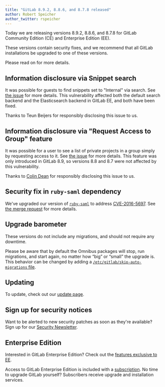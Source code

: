 ```yaml
---
title: "GitLab 8.9.2, 8.8.6, and 8.7.8 released"
author: Robert Speicher
author_twitter: rspeicher
---
```


Today we are releasing versions 8.9.2, 8.8.6, and 8.7.8 for GitLab Community
Edition (CE) and Enterprise Edition (EE).

These versions contain security fixes, and we recommend that all GitLab
installations be upgraded to one of these versions.

Please read on for more details.

<!-- more -->

## Information disclosure via Snippet search

It was possible for guests to find snippets set to "Internal" via search. See
[the issue][18997] for more details. This vulnerability affected both the
default search backend and the Elasticsearch backend in GitLab EE, and both have
been fixed.

[18997]: https://gitlab.com/gitlab-org/gitlab-ce/issues/18997

Thanks to Teun Beijers for responsibly disclosing this issue to us.

## Information disclosure via "Request Access to Group" feature

It was possible for a user to see a list of private projects in a group simply
by requesting access to it. See [the issue][19102] for more details. This
feature was only introduced in GitLab 8.9, so versions 8.8 and 8.7 were not
affected by this vulnerability.

[19102]: https://gitlab.com/gitlab-org/gitlab-ce/issues/19102

Thanks to [Colin Dean] for responsibly disclosing this issue to us.

[Colin Dean]: https://hackerone.com/colindean

## Security fix in `ruby-saml` dependency

We've upgraded our version of [`ruby-saml`] to address [CVE-2016-5697]. See [the
merge request][4951] for more details.

[`ruby-saml`]: https://rubygems.org/gems/ruby-saml
[CVE-2016-5697]: https://cve.mitre.org/cgi-bin/cvename.cgi?name=CVE-2016-5697
[4951]: https://gitlab.com/gitlab-org/gitlab-ce/merge_requests/4951

## Upgrade barometer

These versions do not include any migrations, and should not require any
downtime.

Please be aware that by default the Omnibus packages will stop, run migrations,
and start again, no matter how “big” or “small” the upgrade is. This behavior
can be changed by adding a [`/etc/gitlab/skip-auto-migrations`
file](http://doc.gitlab.com/omnibus/update/README.html).

## Updating

To update, check out our [update page](https://about.gitlab.com/update).

## Sign up for security notices

Want to be alerted to new security patches as soon as they're available? Sign up
for our [Security Newsletter](https://about.gitlab.com/contact/).

## Enterprise Edition

Interested in GitLab Enterprise Edition? Check out the [features exclusive to
EE](https://about.gitlab.com/features/#enterprise).

Access to GitLab Enterprise Edition is included with a [subscription](https://about.gitlab.com/subscription).
No time to upgrade GitLab yourself? Subscribers receive upgrade and installation
services.

